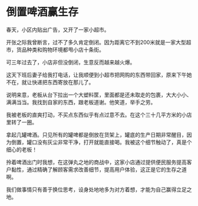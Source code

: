 # 倒置啤酒赢生存

春天，小区内贴出广告，又开了一家小超市。 

开张之际我曾断言，过不了多久肯定倒闭。因为距离它不到200米就是一家大型超市，货品种类和购物环境都甩小店十条街。 

可三年过去了，小店非但没倒闭，生意反而越来越火爆。 

这天下班后妻子给我打电话，让我顺便到小超市把网购的东西带回家，原来下午她不在，就让快递把东西寄放在那儿了。 

说明来意，老板从台下拉出一个大塑料筐，里面都是还未取走的包裹，大大小小、满满当当。我找到自家的东西，跟老板道谢。他笑道，举手之劳。 

我被老板的直爽打动，不买点东西似乎有点过意不去。在这个三十几平方米的小店里转了一圈。 

拿起几罐啤酒。只见所有的罐啤都是倒放在货架上，罐底的生产日期非常醒目，因为倒置，罐口没有灰尘非常干净，打开就能直接喝。我被这个细节触动了，真是个细心的老板！ 

拎着啤酒出门时我想，在这弹丸之地的商战中，这家小店通过提供便民服务提高客户黏性，通过精确了解顾客需求改善细节，提高用户体验，这正是它的生存之道啊。 

我们做事情只有善于换位思考，设身处地地多为对方着想，才能为自己赢得立足之地。
